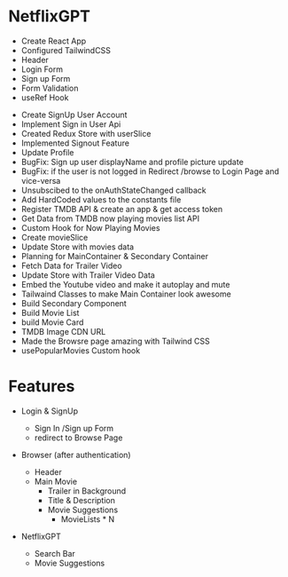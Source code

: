 # NetflixGPT
- Create React App
- Configured TailwindCSS
- Header
- Login Form
- Sign up Form
- Form Validation
- useRef Hook
<!-- - FireBase Setup -->
<!-- - Deploying app to production -->
- Create SignUp User Account
- Implement Sign in User Api
- Created Redux Store with userSlice
- Implemented Signout Feature
- Update Profile
- BugFix: Sign up user displayName and profile picture update
- BugFix: if the user is not logged in Redirect /browse to Login Page and vice-versa
- Unsubscibed to the onAuthStateChanged callback
- Add HardCoded values to the constants file
- Register TMDB API & create an app & get access token
- Get Data from TMDB now playing movies list API
- Custom Hook for Now Playing Movies
- Create movieSlice
- Update Store with movies data
- Planning for MainContainer & Secondary Container
- Fetch Data for Trailer Video
- Update Store with Trailer Video Data
- Embed the Youtube video and make it autoplay and mute
- Tailwaind Classes to make Main Container look awesome
- Build Secondary Component
- Build Movie List
- build Movie Card
- TMDB Image CDN URL
- Made the Browsre page amazing with Tailwind CSS
- usePopularMovies Custom hook

# Features
- Login & SignUp
    - Sign In /Sign up Form
    - redirect to Browse Page
- Browser (after authentication)
    - Header
    - Main Movie
        - Trailer in Background
        - Title & Description
        - Movie Suggestions
            - MovieLists * N 

- NetflixGPT
    - Search Bar
    - Movie Suggestions